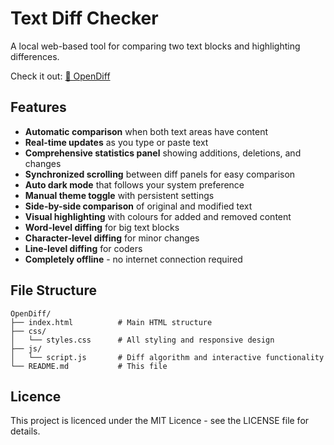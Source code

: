 # Text Diff Checker

A local web-based tool for comparing two text blocks and highlighting differences.

Check it out: [📝 OpenDiff](https://wrignj08.github.io/OpenDiff/)


## Features

- **Automatic comparison** when both text areas have content
- **Real-time updates** as you type or paste text
- **Comprehensive statistics panel** showing additions, deletions, and changes
- **Synchronized scrolling** between diff panels for easy comparison
- **Auto dark mode** that follows your system preference
- **Manual theme toggle** with persistent settings
- **Side-by-side comparison** of original and modified text
- **Visual highlighting** with colours for added and removed content
- **Word-level diffing** for big text blocks
- **Character-level diffing** for minor changes
- **Line-level diffing** for coders
- **Completely offline** - no internet connection required

## File Structure

```
OpenDiff/
├── index.html          # Main HTML structure
├── css/
│   └── styles.css      # All styling and responsive design
├── js/
│   └── script.js       # Diff algorithm and interactive functionality
└── README.md           # This file
```

## Licence
This project is licenced under the MIT Licence - see the LICENSE file for details.